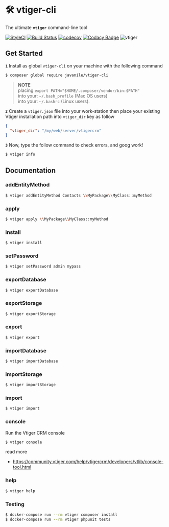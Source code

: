 # 🛠 vtiger-cli

The ultimate **`vtiger`** command-line tool

[![StyleCI](https://github.styleci.io/repos/137904364/shield?branch=master)](https://github.styleci.io/repos/137904364)
[![Build Status](https://travis-ci.org/javanile/vtiger-cli.svg?branch=master)](https://travis-ci.org/javanile/vtiger-cli)
[![codecov](https://codecov.io/gh/javanile/vtiger-cli/branch/master/graph/badge.svg)](https://codecov.io/gh/javanile/vtiger-cli)
[![Codacy Badge](https://api.codacy.com/project/badge/Grade/9bf441fc44d94bafbbe5f509251acb68)](https://www.codacy.com/app/francescobianco/vtiger-cli?utm_source=github.com&amp;utm_medium=referral&amp;utm_content=javanile/vtiger-cli&amp;utm_campaign=Badge_Grade)
![vtiger](https://github.com/javanile/vtiger-cli/raw/master/vtiger.png)

## Get Started

**`1`** Install as global `vtiger-cli` on your machine with the following command
```bash
$ composer global require javanile/vtiger-cli
```
> **NOTE** \
> placing `export PATH="$HOME/.composer/vendor/bin:$PATH"` \
> into your: `~/.bash_profile` (Mac OS users) \
> into your: `~/.bashrc` (Linux users).

**`2`** Create a `vtiger.json` file into your work-station then place your existing  
Vtiger installation path into `vtiger_dir` key as follow  
```json
{
  "vtiger_dir": "/my/web/server/vtigercrm"
}
```

**`3`** Now, type the follow command to check errors, and goog work!
```bash
$ vtiger info
```
   
## Documentation

### addEntityMethod

```bash
$ vtiger addEntityMethod Contacts \\MyPackage\\MyClass::myMethod
```

### apply

```bash
$ vtiger apply \\MyPackage\\MyClass::myMethod
```

### install

```bash
$ vtiger install
```

### setPassword

```bash
$ vtiger setPassword admin mypass
```

### exportDatabase

```bash
$ vtiger exportDatabase 
```

### exportStorage

```bash
$ vtiger exportStorage
```

### export

```bash
$ vtiger export
```

### importDatabase

```bash
$ vtiger importDatabase
```

### importStorage

```bash
$ vtiger importStorage
```

### import

```bash
$ vtiger import
```

### console

Run the Vtiger CRM console  

```bash
$ vtiger console
```

read more 
* https://community.vtiger.com/help/vtigercrm/developers/vtlib/console-tool.html


### help

```bash
$ vtiger help
```

### Testing

```bash
$ docker-compose run --rm vtiger composer install
$ docker-compose run --rm vtiger phpunit tests
```

